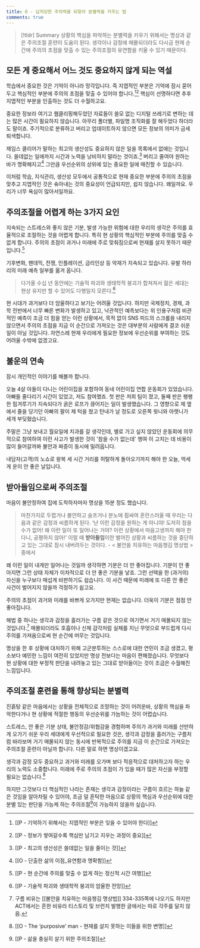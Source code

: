 ```yaml
---
title: O - 납치당한 주의력을 되찾아 분별력을 키우는 법
comments: true
---
```


> [!tldr] Summary
> 상황의 핵심을 파악하는 분별력을 키우기 위해서는 명상과 같은 주의조절 훈련이 도움이 된다.  생각이나 감정에 매몰되더라도 다시금 현재 순간에 주의의 초점을 맞출 수 있는 주의조절의 유연함을 키울 수 있기 때문이다.


## 모든 게 중요해서 어느 것도 중요하지 않게 되는 역설

학습에서 중요한 것은 기억이 아니라 망각입니다. 즉 지엽적인 부분은 기억에 잠시 묻어두고 핵심적인 부분에 주의의 초점을 맞출 수 있어야 합니다.[^1][^2] 핵심이 선명하다면 추후 지엽적인 부분을 인출하는 것도 더 수월하고요. 

중요한 정보라 여기고 웹클리핑해두었던 자료들이 쓸모 없는 디지털 쓰레기로 변하는 데는 많은 시간이 필요하지 않습니다. 아무리 폴더별, 파일명 조직화를 잘 해두었다 하더라도 말이죠. 주기적으로 분류하고 버리고 업데이트하지 않으면 모든 정보의 의미가 금세 퇴색합니다.

제임스 클리어가 말하는 최고의 생산성도 중요하지 않은 일을 목록에서 없애는 것입니다. 쓸데없는 일에까지 시간과 노력을 낭비하지 말라는 것이죠.[^3] 버리고 줄여야 원하는 바가 명확해지고[^4] 그만큼 우선순위의 상위에 있는 중요한 일에 매진할 수 있습니다.

이처럼 학습, 지식관리, 생산성 모두에서 공통적으로 현재 중요한 부분에 주의의 초점을 맞추고 지엽적인 것은 솎아내는 것의 중요성이 언급되지만, 쉽지 않습니다. 왜일까요. 우리가 너무 욕심이 많아서일까요.

## 주의조절을 어렵게 하는 3가지 요인

지속되는 스트레스와 좋지 않은 기분, 발생 가능한 위험에 대한 우리의 생각은 주의를 효율적으로 조절하는 것을 어렵게 합니다. 특히 현 상황의 핵심적인 부분에 주의를 맞출 수 없게 합니다. 주의의 초점이 과거나 미래에 주로 맞춰짐으로써 현재를 살지 못하기 때문입니다.[^5]
 
기후변화, 팬데믹, 전쟁, 인플레이션, 금리인상 등 악재가 지속되고 있습니다. 유발 하라리의 미래 예측 일부를 옮겨 옵니다.

>다가올 수십 년 동안에는 기술적 파괴와 생태학적 붕괴가 합쳐져서 젊은 세대는 현상 유지만 할 수 있어도 다행일지 모른다.[^6] 

현 시대가 과거보다 더 암울하다고 보기는 어려울 것입니다. 하지만 국제정치, 경제, 과학 전반에서 너무 빠른 변화가 발생하고 있고, 낙관적인 예측보다는 위 인용구처럼 비관적인 예측이 조금 더 힘을 얻는 이런 상황에서, 목적 없이 SNS 피드의 스크롤을 내리지 않으면서 주의의 초점을 지금 이 순간으로 가져오는 것은 대부분의 사람에게 결코 쉬운 일이 아닐 것입니다. 자연스레 현재 우리에게 필요한 정보에 우선순위를 부여하는 것도 어려울 수밖에 없겠고요.

## 불운의 연속

잠시 개인적인 이야기를 해볼까 합니다.

오늘 4살 아들이 다니는 어린이집을 포함하여 동네 어린이집 연합 운동회가 있었습니다. 아빠들 줄다리기 시간이 있었고, 저도 참여했죠. 첫 판은 저희 팀이 졌고, 둘째 판은 팽팽한 힘겨루기가 지속되다가 굵은 로프가 끊어지는 일이 발생했습니다. 그 영향으로 제 옆에서 줄을 당기던 아빠의 팔이 제 턱을 쳤고 탄내가 날 정도로 오른쪽 윗니와 아랫니가 세개 부딪혔습니다. 

주말은 그냥 보내고 월요일에 치과를 갈 생각인데, 별로 가고 싶지 않았던 운동회에 의무적으로 참여하여 이런 사고가 발생한 것이 '참을 수가 없는데' 행여 이 고치는 데 비용이 많이 들어갈까봐 불안과 짜증이 동시에 밀려옵니다. 

내담자(고객)의 노쇼로 왕복 세 시간 거리를 허탈하게 돌아오기까지 해야 한 오늘, 억세게 운이 안 좋은 날입니다. 

## 받아들임으로써 주의조절

마음이 불안정하여 집에 도착하자마자 명상을 15분 정도 했습니다. 

>마찬가지로 두렵거나 불안하고 슬프거나 분노에 휩싸여 혼란스러울 때 우리는 다음과 같은 감정과 씨름하게 된다. ‘난 이런 감정을 원하는 게 아니야! 도저히 참을 수가 없어! 왜 이런 일이 또 일어나는 거야? 이런 상황에서 마음고생까지 해야 한다니, 공평하지 않아!’ 이럴 때 **받아들임**이란 벌어진 상황과 씨름하는 것을 중단하고 있는 그대로 잠시 내버려두는 것이다. - < 불안을 치유하는 마음챙김 명상법 > 중에서

왜 이런 일이 내게만 일어나는 것일까 생각하면 기분은 더 안 좋아집니다. 기분이 안 좋아지면 그런 상태 자체가 이차적으로 더 안 좋은 기분을 낳죠. 그런 선택을 한 (과거의) 자신을 누구보다 매섭게 비판하기도 쉽습니다. 이 사건 때문에 미래에 또 다른 안 좋은 사건이 벌어지지 않을까 걱정하기 쉽고요. 

주의의 초점이 과거와 미래를 바쁘게 오가지만 현재는 없습니다. 더욱이 기분은 점점 안 좋아집니다.

해법 중 하나는 생각과 감정을 흘러가는 구름 같은 것으로 여기면서 거기 매몰되지 않는 것입니다.[^7] 매몰되더라도 호흡이나 신체 감각처럼 실체를 지닌 무엇으로 부드럽게 다시 주의를 가져옴으로써 현 순간에 머무는 것입니다.

명상을 한 후 상황에 대처하기 위해 고군분투하는 스스로에 대한 연민이 조금 생겼고, 평소보다 예민한 느낌이 여전히 있었지만 명상 전보다는 마음이 편해졌습니다. 무엇보다 현 상황에 대한 부정적 판단을 내려놓고 있는 그대로 받아들이는 것이 조금은 수월해진 느낌입니다.

## 주의조절 훈련을 통해 향상되는 분별력

진흙탕 같은 마음에서는 상황을 전체적으로 조망하는 것이 어려운바, 상황의 핵심을 파악한다거나 현 상황에 적절한 행동의 우선순위를 가늠하는 것이 어렵습니다.

스트레스, 안 좋은 기분 상태, 불안정감/위협감을 경험하며 주의가 과거와 미래를 산만하게 오가기 쉬운 우리 세대에게 우선적으로 필요한 것은, 생각과 감정을 흘러가는 구름처럼 바라보며 거기 매몰되지 않는 동시에 반복적으로 주의를 지금 이 순간으로 가져오는 주의조절 훈련이 아닐까 합니다. 다른 말로 하면 명상이겠고요.

생각과 감정 모두 중요하고 과거와 미래를 오가며 보다 적응적으로 대처하고자 하는 우리의 노력도 소중합니다. 미래에 주로 주의의 초점이 가 있을 때가 많은 자신을 부정할 필요는 없습니다.[^8] 

하지만 그것보다 더 핵심적인 나라는 존재는 생각과 감정이라는 구름이 흐르는 하늘 같은 것임을 알아차릴 수 있어야, 조금 덜 혼탁한 마음으로 상황의 핵심과 우선순위에 대한 분별 있는 판단을 가능케 하는 주의조절[^9]이 가능하지 않을까 싶습니다.


[^1]: [[P - 기억하기 위해서는 지엽적인 부분은 잊을 수 있어야 한다]]
[^2]: [[P - 정보가 쌓여갈수록 핵심만 남기고 지우는 과정이 중요]]
[^3]: [[P - 최고의 생산성은 쓸데없는 일을 줄이는 것]]
[^4]: [[O - 단출한 삶의 이점_유연함과 명확함]]
[^5]: [[P - 현 순간에 주의를 맞출 수 없게 하는 정신적 시간 여행]]
[^6]: [[P - 기술적 파괴와 생태학적 붕괴의 암울한 전망]]
[^7]: 구름 비유는 [[불안을 치유하는 마음챙김 명상법]] 334-335쪽에 나오기도 하지만 ACT에서는 흔한 비유라 티스토리 및 브런치 발행한 글에서는 따로 각주를 달지 않음.
[^8]: [[O - The ‘purposive’ man - 현재를 살지 못하는 이들을 위한 변명]]
[^9]: [[P - 삶을 충실히 살기 위한 주의조절]]






